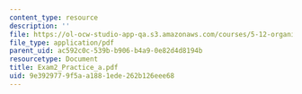 ```yaml
---
content_type: resource
description: ''
file: https://ol-ocw-studio-app-qa.s3.amazonaws.com/courses/5-12-organic-chemistry-i-spring-2005/9e3929779f5aa1881ede262b126eee68_Exam2_Practice_a.pdf
file_type: application/pdf
parent_uid: ac592c0c-539b-b906-b4a9-0e82d4d8194b
resourcetype: Document
title: Exam2_Practice_a.pdf
uid: 9e392977-9f5a-a188-1ede-262b126eee68
---
```

